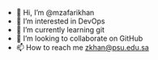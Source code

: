 - 👋 Hi, I’m @mzafarikhan
- 👀 I’m interested in DevOps
- 🌱 I’m currently learning git
- 💞️ I’m looking to collaborate on GitHub
- 📫 How to reach me zkhan@psu.edu.sa

<!---
mzafarikhan/mzafarikhan is a ✨ special ✨ repository because its `README.md` (this file) appears on your GitHub profile.
You can click the Preview link to take a look at your changes.
--->
